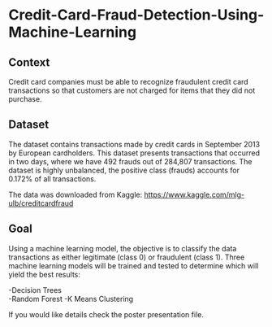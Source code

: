 # Credit-Card-Fraud-Detection-Using-Machine-Learning
## Context
Credit card companies must be able to recognize fraudulent credit card transactions so that customers are not charged for items that they did not purchase.

## Dataset
The dataset contains transactions made by credit cards in September 2013 by European cardholders.
This dataset presents transactions that occurred in two days, where we have 492 frauds out of 284,807 transactions. The dataset is highly unbalanced, the positive class (frauds) accounts for 0.172% of all transactions.

The data was downloaded from Kaggle: https://www.kaggle.com/mlg-ulb/creditcardfraud

## Goal
Using a machine learning model, the objective is to classify the data transactions as either legitimate (class 0) or fraudulent (class 1). Three machine learning models will be trained and tested to determine which will yield the best results:

-Decision Trees <br/>
-Random Forest
-K Means Clustering


If you would like details check the poster presentation file.
